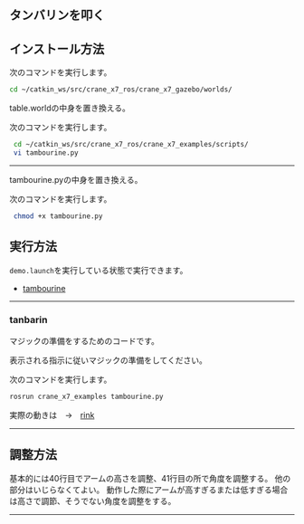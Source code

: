 ## タンバリンを叩く

## インストール方法

次のコマンドを実行します。

```sh
cd ~/catkin_ws/src/crane_x7_ros/crane_x7_gazebo/worlds/
```
table.worldの中身を置き換える。

次のコマンドを実行します。
```sh
 cd ~/catkin_ws/src/crane_x7_ros/crane_x7_examples/scripts/
 vi tambourine.py
```
---

tambourine.pyの中身を置き換える。

次のコマンドを実行します。
```sh
 chmod +x tambourine.py
```

## 実行方法

`demo.launch`を実行している状態で実行できます。

- [tambourine](#tambourine)

---

### tanbarin

マジックの準備をするためのコードです。

表示される指示に従いマジックの準備をしてください。

次のコマンドを実行します。

```sh
rosrun crane_x7_examples tambourine.py
```

実際の動きは　→　[rink](https://github.com/knr2/tanbari_model/blob/main/25BEA4EE-1060-4554-AE39-268258D0E60F.gif)

---

## 調整方法

基本的には40行目でアームの高さを調整、41行目の所で角度を調整する。
他の部分はいじらなくてよい。
動作した際にアームが高すぎるまたは低すぎる場合は高さで調節、そうでない角度を調整をする。

---
